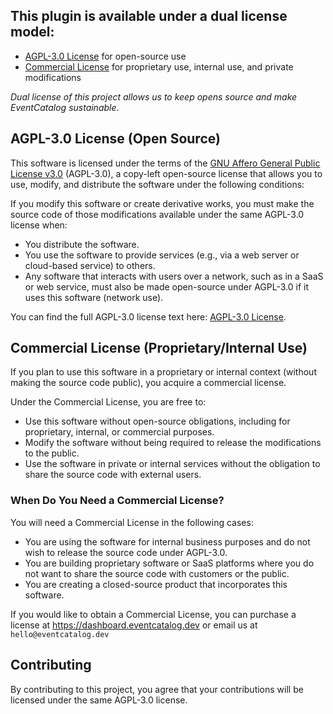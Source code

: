 ## This plugin is available under a dual license model:

- [AGPL-3.0 License](./LICENSE-OPENSOURCE.md) for open-source use
- [Commercial License](./LICENSE-COMMERCIAL.md) for proprietary use, internal use, and private modifications

_Dual license of this project allows us to keep opens source and make EventCatalog sustainable_.

## AGPL-3.0 License (Open Source)

This software is licensed under the terms of the [GNU Affero General Public License v3.0](https://www.gnu.org/licenses/agpl-3.0.en.html) (AGPL-3.0), a copy-left open-source license that allows you to use, modify, and distribute the software under the following conditions:

If you modify this software or create derivative works, you must make the source code of those modifications available under the same AGPL-3.0 license when:

- You distribute the software.
- You use the software to provide services (e.g., via a web server or cloud-based service) to others.
- Any software that interacts with users over a network, such as in a SaaS or web service, must also be made open-source under AGPL-3.0 if it uses this software (network use).

You can find the full AGPL-3.0 license text here: [AGPL-3.0 License](./LICENSE-OPENSOURCE.md).

## Commercial License (Proprietary/Internal Use)

If you plan to use this software in a proprietary or internal context (without making the source code public), you acquire a commercial license.

Under the Commercial License, you are free to:

- Use this software without open-source obligations, including for proprietary, internal, or commercial purposes.
- Modify the software without being required to release the modifications to the public.
- Use the software in private or internal services without the obligation to share the source code with external users.

### When Do You Need a Commercial License?

You will need a Commercial License in the following cases:

- You are using the software for internal business purposes and do not wish to release the source code under AGPL-3.0.
- You are building proprietary software or SaaS platforms where you do not want to share the source code with customers or the public.
- You are creating a closed-source product that incorporates this software.

If you would like to obtain a Commercial License, you can purchase a license at https://dashboard.eventcatalog.dev or email us at `hello@eventcatalog.dev`

## Contributing

By contributing to this project, you agree that your contributions will be licensed under the same AGPL-3.0 license.
